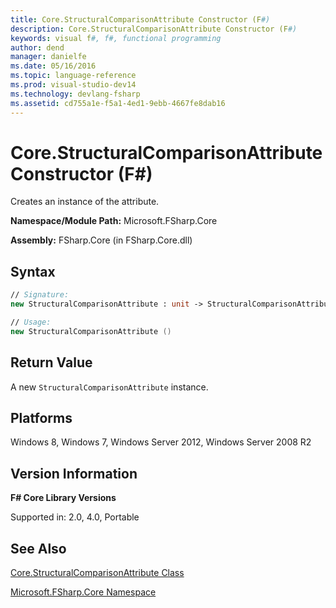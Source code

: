 ```yaml
---
title: Core.StructuralComparisonAttribute Constructor (F#)
description: Core.StructuralComparisonAttribute Constructor (F#)
keywords: visual f#, f#, functional programming
author: dend
manager: danielfe
ms.date: 05/16/2016
ms.topic: language-reference
ms.prod: visual-studio-dev14
ms.technology: devlang-fsharp
ms.assetid: cd755a1e-f5a1-4ed1-9ebb-4667fe8dab16 
---
```


# Core.StructuralComparisonAttribute Constructor (F#)

Creates an instance of the attribute.

**Namespace/Module Path:** Microsoft.FSharp.Core

**Assembly:** FSharp.Core (in FSharp.Core.dll)


## Syntax

```fsharp
// Signature:
new StructuralComparisonAttribute : unit -> StructuralComparisonAttribute

// Usage:
new StructuralComparisonAttribute ()
```

## Return Value

A new `StructuralComparisonAttribute` instance.

## Platforms
Windows 8, Windows 7, Windows Server 2012, Windows Server 2008 R2


## Version Information
**F# Core Library Versions**

Supported in: 2.0, 4.0, Portable

## See Also
[Core.StructuralComparisonAttribute Class](Core.StructuralComparisonAttribute-Class-%5BFSharp%5D.md)

[Microsoft.FSharp.Core Namespace](Microsoft.FSharp.Core-Namespace-%5BFSharp%5D.md)
